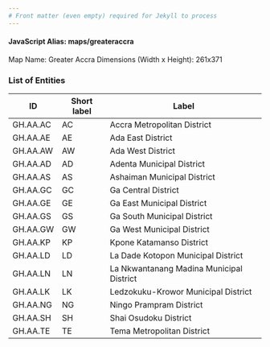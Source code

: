 ```yaml
---
# Front matter (even empty) required for Jekyll to process
---
```


#### JavaScript Alias: maps/greateraccra

Map Name: Greater Accra
Dimensions (Width x Height): 261x371

### List of Entities

| ID       | Short label | Label                                    |
| -------- | ----------- | ---------------------------------------- |
| GH.AA.AC | AC          | Accra Metropolitan District              |
| GH.AA.AE | AE          | Ada East District                        |
| GH.AA.AW | AW          | Ada West District                        |
| GH.AA.AD | AD          | Adenta Municipal District                |
| GH.AA.AS | AS          | Ashaiman Municipal District              |
| GH.AA.GC | GC          | Ga Central District                      |
| GH.AA.GE | GE          | Ga East Municipal District               |
| GH.AA.GS | GS          | Ga South Municipal District              |
| GH.AA.GW | GW          | Ga West Municipal District               |
| GH.AA.KP | KP          | Kpone Katamanso District                 |
| GH.AA.LD | LD          | La Dade Kotopon Municipal District       |
| GH.AA.LN | LN          | La Nkwantanang Madina Municipal District |
| GH.AA.LK | LK          | Ledzokuku-Krowor Municipal District      |
| GH.AA.NG | NG          | Ningo Prampram District                  |
| GH.AA.SH | SH          | Shai Osudoku District                    |
| GH.AA.TE | TE          | Tema Metropolitan District               |
